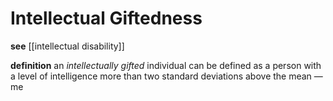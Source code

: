 # Intellectual Giftedness

**see** [[intellectual disability]]

**definition** an _intellectually gifted_ individual can be defined as a person with a level of intelligence more than two standard deviations above the mean &mdash; me
